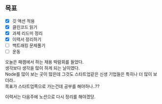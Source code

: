 ## 목표

- [x] 깃 액션 적용
- [x] 클린코드 읽기
- [x] 과제 리드미 정리
- [x] 이력서 정리하기
- [ ] 백트래킹 문제풀기
- [ ] 운동

오늘은 패캠에서 하는 채용 박람회를 들었다.  
생각보다 생각을 많이 하게 되는 날이였다.  
Node를 많이 보는 곳이 많은데 그것도 스타트업같은 신생 기업들은 특히나 더 많이 보더라..  
목표가 스타트업쪽으로 가는건데 공부를 해야하나..?? 

이력서는 다음주에 노션으로 다시 정리를 해야겠당.
